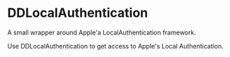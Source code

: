 # DDLocalAuthentication

A small wrapper around Apple'a LocalAuthentication framework.

Use DDLocalAuthentication to get access to Apple's Local Authentication.
